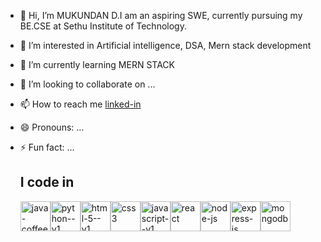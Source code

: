 - 👋 Hi, I’m MUKUNDAN D.I am an aspiring SWE, currently pursuing my BE.CSE at Sethu Institute of Technology. 
- 👀 I’m interested in Artificial intelligence, DSA, Mern stack development
- 🌱 I’m currently learning MERN STACK
- 💞️ I’m looking to collaborate on ...
- 📫 How to reach me [linked-in](https://www.linkedin.com/in/mukundan-d/)
- 😄 Pronouns: ...
- ⚡ Fun fact: ...

  ## I code in

  <img width="48" height="48" src="https://img.icons8.com/color/48/java-coffee-cup-logo--v1.png" alt="java-coffee-cup-logo--v1"/><img width="48" height="48" src="https://img.icons8.com/color/48/python--v1.png" alt="python--v1"/><img width="48" height="48" src="https://img.icons8.com/color/48/html-5--v1.png" alt="html-5--v1"/><img width="48" height="48" src="https://img.icons8.com/stickers/100/css3.png" alt="css3"/><img width="48" height="48" src="https://img.icons8.com/color/48/javascript--v1.png" alt="javascript--v1"/><img width="48" height="48" src="https://img.icons8.com/officel/16/react.png" alt="react"/><img width="48" height="48" src="https://img.icons8.com/fluency/48/node-js.png" alt="node-js"/><img width="48" height="48" src="https://img.icons8.com/nolan/64/express-js.png" alt="express-js"/><img width="48" height="48" src="https://img.icons8.com/color/48/mongodb.png" alt="mongodb"/>

<!---
mukundan-13/mukundan-13 is a ✨ special ✨ repository because its `README.md` (this file) appears on your GitHub profile.
You can click the Preview link to take a look at your changes.
--->
